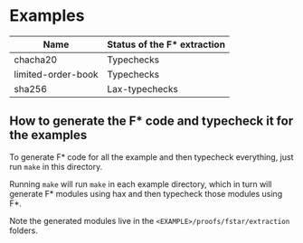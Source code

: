 # Examples

| Name     | Status of the F* extraction |
| -------- | -------------- |
| chacha20 | Typechecks |
| limited-order-book | Typechecks     |
| sha256   | Lax-typechecks |

## How to generate the F\* code and typecheck it for the examples
To generate F\* code for all the example and then typecheck
everything, just run `make` in this directory.

Running `make` will run `make` in each example directory, which in
turn will generate F\* modules using hax and then typecheck those
modules using F\*.

Note the generated modules live in the
`<EXAMPLE>/proofs/fstar/extraction` folders.
